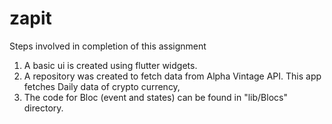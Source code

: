 # zapit

Steps involved in completion of this assignment

1. A basic ui is created using flutter widgets.
2. A repository was created to fetch data from Alpha Vintage API. This app fetches Daily data of crypto currency,
3. The code for Bloc (event and states) can be found in "lib/Blocs" directory.



